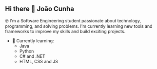 ## Hi there 👋 João Cunha

🤓 I'm a Software Engineering student passionate about technology, programming, and solving problems. I'm currently learning new tools and frameworks to improve my skills and build exciting projects.
- 🌱 Currently learning:
    - Java
    - Python
    - C# and .NET
    - HTML, CSS and JS


